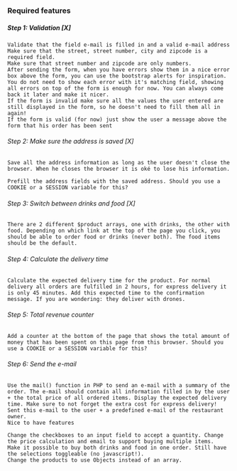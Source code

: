### Required features
##### Step 1: Validation  [X]

    Validate that the field e-mail is filled in and a valid e-mail address
    Make sure that the street, street number, city and zipcode is a required field.
    Make sure that street number and zipcode are only numbers.
    After sending the form, when you have errors show them in a nice error box above the form, you can use the bootstrap alerts for inspiration.
    You do not need to show each error with it's matching field, showing all errors on top of the form is enough for now. You can always come back it later and make it nicer.
    If the form is invalid make sure all the values the user entered are still displayed in the form, so he doesn't need to fill them all in again!
    If the form is valid (for now) just show the user a message above the form that his order has been sent

###### Step 2: Make sure the address is saved [X]

    Save all the address information as long as the user doesn't close the browser. When he closes the browser it is oké to lose his information.

    Prefill the address fields with the saved address. Should you use a COOKIE or a SESSION variable for this?

###### Step 3: Switch between drinks and food [X]

    There are 2 different $product arrays, one with drinks, the other with food. Depending on which link at the top of the page you click, you should be able to order food or drinks (never both). The food items should be the default.

###### Step 4: Calculate the delivery time

    Calculate the expected delivery time for the product. For normal delivery all orders are fulfilled in 2 hours, for express delivery it is only 45 minutes. Add this expected time to the confirmation message. If you are wondering: they deliver with drones.

###### Step 5: Total revenue counter

    Add a counter at the bottom of the page that shows the total amount of money that has been spent on this page from this browser. Should you use a COOKIE or a SESSION variable for this?

###### Step 6: Send the e-mail

    Use the mail() function in PHP to send an e-mail with a summary of the order. The e-mail should contain all information filled in by the user + the total price of all ordered items. Display the expected delivery time. Make sure to not forget the extra cost for express delivery! Sent this e-mail to the user + a predefined e-mail of the restaurant owner.
    Nice to have features

    Change the checkboxes to an input field to accept a quantity. Change the price calculation and email to support buying multiple items.
    Make it possible to buy both drinks and food in one order. Still have the selections toggleable (no javascript!).
    Change the products to use Objects instead of an array.
